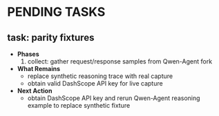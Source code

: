 # PENDING TASKS

## task: parity fixtures
- **Phases**
  1) collect: gather request/response samples from Qwen-Agent fork
- **What Remains**
  - replace synthetic reasoning trace with real capture
  - obtain valid DashScope API key for live capture
- **Next Action**
  - obtain DashScope API key and rerun Qwen-Agent reasoning example to replace synthetic fixture
